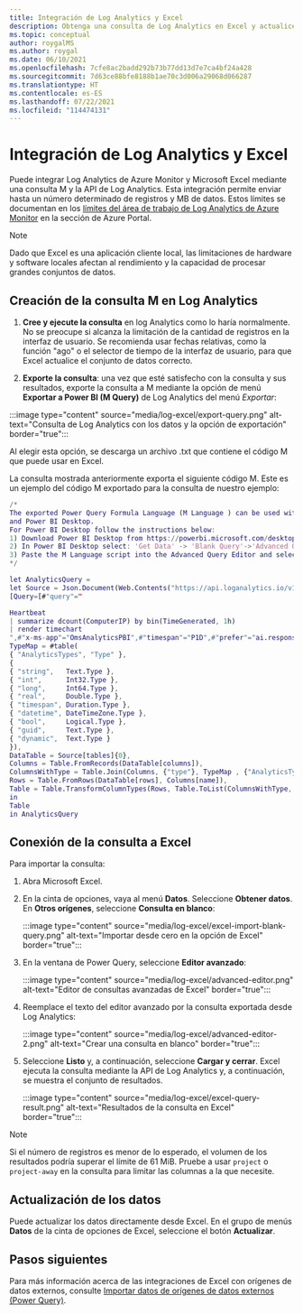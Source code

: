 ```yaml
---
title: Integración de Log Analytics y Excel
description: Obtenga una consulta de Log Analytics en Excel y actualice los resultados en Excel.
ms.topic: conceptual
author: roygalMS
ms.author: roygal
ms.date: 06/10/2021
ms.openlocfilehash: 7cfe8ac2badd292b73b77dd13d7e7ca4bf24a428
ms.sourcegitcommit: 7d63ce88bfe8188b1ae70c3d006a29068d066287
ms.translationtype: HT
ms.contentlocale: es-ES
ms.lasthandoff: 07/22/2021
ms.locfileid: "114474131"
---
```

# <a name="integrate-log-analytics-and-excel"></a>Integración de Log Analytics y Excel

Puede integrar Log Analytics de Azure Monitor y Microsoft Excel mediante una consulta M y la API de Log Analytics. Esta integración permite enviar hasta un número determinado de registros y MB de datos. Estos límites se documentan en los [límites del área de trabajo de Log Analytics de Azure Monitor](../service-limits.md#log-analytics-workspaces) en la sección de Azure Portal. 

> [!NOTE]
> Dado que Excel es una aplicación cliente local, las limitaciones de hardware y software locales afectan al rendimiento y la capacidad de procesar grandes conjuntos de datos.

## <a name="create-your-m-query-in-log-analytics"></a>Creación de la consulta M en Log Analytics 

1. **Cree y ejecute la consulta** en log Analytics como lo haría normalmente. No se preocupe si alcanza la limitación de la cantidad de registros en la interfaz de usuario.  Se recomienda usar fechas relativas, como la función "ago" o el selector de tiempo de la interfaz de usuario, para que Excel actualice el conjunto de datos correcto.
  
2. **Exporte la consulta**: una vez que esté satisfecho con la consulta y sus resultados, exporte la consulta a M mediante la opción de menú **Exportar a Power BI (M Query)** de Log Analytics del menú *Exportar*:

:::image type="content" source="media/log-excel/export-query.png" alt-text="Consulta de Log Analytics con los datos y la opción de exportación" border="true":::



Al elegir esta opción, se descarga un archivo .txt que contiene el código M que puede usar en Excel.

La consulta mostrada anteriormente exporta el siguiente código M. Este es un ejemplo del código M exportado para la consulta de nuestro ejemplo:

```m
/*
The exported Power Query Formula Language (M Language ) can be used with Power Query in Excel
and Power BI Desktop.
For Power BI Desktop follow the instructions below: 
1) Download Power BI Desktop from https://powerbi.microsoft.com/desktop/
2) In Power BI Desktop select: 'Get Data' -> 'Blank Query'->'Advanced Query Editor'
3) Paste the M Language script into the Advanced Query Editor and select 'Done'
*/

let AnalyticsQuery =
let Source = Json.Document(Web.Contents("https://api.loganalytics.io/v1/workspaces/ddcfc599-cae0-48ee-9026-fffffffffffff/query", 
[Query=[#"query"="

Heartbeat 
| summarize dcount(ComputerIP) by bin(TimeGenerated, 1h)    
| render timechart
",#"x-ms-app"="OmsAnalyticsPBI",#"timespan"="P1D",#"prefer"="ai.response-thinning=true"],Timeout=#duration(0,0,4,0)])),
TypeMap = #table(
{ "AnalyticsTypes", "Type" }, 
{ 
{ "string",   Text.Type },
{ "int",      Int32.Type },
{ "long",     Int64.Type },
{ "real",     Double.Type },
{ "timespan", Duration.Type },
{ "datetime", DateTimeZone.Type },
{ "bool",     Logical.Type },
{ "guid",     Text.Type },
{ "dynamic",  Text.Type }
}),
DataTable = Source[tables]{0},
Columns = Table.FromRecords(DataTable[columns]),
ColumnsWithType = Table.Join(Columns, {"type"}, TypeMap , {"AnalyticsTypes"}),
Rows = Table.FromRows(DataTable[rows], Columns[name]), 
Table = Table.TransformColumnTypes(Rows, Table.ToList(ColumnsWithType, (c) => { c{0}, c{3}}))
in
Table
in AnalyticsQuery
```

## <a name="connect-query-to-excel"></a>Conexión de la consulta a Excel 

Para importar la consulta: 

1. Abra Microsoft Excel. 
1. En la cinta de opciones, vaya al menú **Datos**. Seleccione **Obtener datos**. En **Otros orígenes**, seleccione **Consulta en blanco**:
 
   :::image type="content" source="media/log-excel/excel-import-blank-query.png" alt-text="Importar desde cero en la opción de Excel" border="true":::

1. En la ventana de Power Query, seleccione **Editor avanzado**:

   :::image type="content" source="media/log-excel/advanced-editor.png" alt-text="Editor de consultas avanzadas de Excel" border="true":::

 
1. Reemplace el texto del editor avanzado por la consulta exportada desde Log Analytics:

   :::image type="content" source="media/log-excel/advanced-editor-2.png" alt-text="Crear una consulta en blanco" border="true":::
 
1. Seleccione **Listo** y, a continuación, seleccione **Cargar y cerrar**. Excel ejecuta la consulta mediante la API de Log Analytics y, a continuación, se muestra el conjunto de resultados.
 

   :::image type="content" source="media/log-excel/excel-query-result.png" alt-text="Resultados de la consulta en Excel" border="true":::

> [!Note]
> Si el número de registros es menor de lo esperado, el volumen de los resultados podría superar el límite de 61 MiB. Pruebe a usar `project` o `project-away` en la consulta para limitar las columnas a la que necesite.

##  <a name="refreshing--data"></a>Actualización de los datos

Puede actualizar los datos directamente desde Excel. En el grupo de menús **Datos** de la cinta de opciones de Excel, seleccione el botón **Actualizar**.
 
## <a name="next-steps"></a>Pasos siguientes

Para más información acerca de las integraciones de Excel con orígenes de datos externos, consulte [Importar datos de orígenes de datos externos (Power Query)](https://support.office.com/article/import-data-from-external-data-sources-power-query-be4330b3-5356-486c-a168-b68e9e616f5a).
